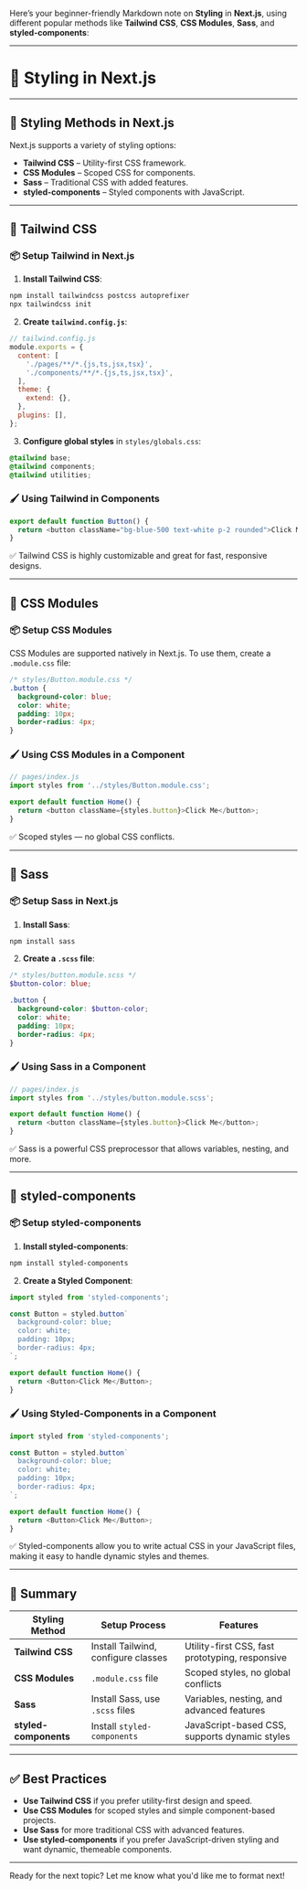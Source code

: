 Here’s your beginner-friendly Markdown note on **Styling** in **Next.js**, using different popular methods like **Tailwind CSS**, **CSS Modules**, **Sass**, and **styled-components**:

---

# 🎨 Styling in Next.js

---

## 🧾 Styling Methods in Next.js

Next.js supports a variety of styling options:

* **Tailwind CSS** – Utility-first CSS framework.
* **CSS Modules** – Scoped CSS for components.
* **Sass** – Traditional CSS with added features.
* **styled-components** – Styled components with JavaScript.

---

## 🔹 Tailwind CSS

### 📦 Setup Tailwind in Next.js

1. **Install Tailwind CSS**:

```bash
npm install tailwindcss postcss autoprefixer
npx tailwindcss init
```

2. **Create `tailwind.config.js`**:

```js
// tailwind.config.js
module.exports = {
  content: [
    './pages/**/*.{js,ts,jsx,tsx}',
    './components/**/*.{js,ts,jsx,tsx}',
  ],
  theme: {
    extend: {},
  },
  plugins: [],
};
```

3. **Configure global styles** in `styles/globals.css`:

```css
@tailwind base;
@tailwind components;
@tailwind utilities;
```

### 🖌️ Using Tailwind in Components

```js
export default function Button() {
  return <button className="bg-blue-500 text-white p-2 rounded">Click Me</button>;
}
```

✅ Tailwind CSS is highly customizable and great for fast, responsive designs.

---

## 🔹 CSS Modules

### 📦 Setup CSS Modules

CSS Modules are supported natively in Next.js. To use them, create a `.module.css` file:

```css
/* styles/Button.module.css */
.button {
  background-color: blue;
  color: white;
  padding: 10px;
  border-radius: 4px;
}
```

### 🖌️ Using CSS Modules in a Component

```js
// pages/index.js
import styles from '../styles/Button.module.css';

export default function Home() {
  return <button className={styles.button}>Click Me</button>;
}
```

✅ Scoped styles — no global CSS conflicts.

---

## 🔹 Sass

### 📦 Setup Sass in Next.js

1. **Install Sass**:

```bash
npm install sass
```

2. **Create a `.scss` file**:

```scss
/* styles/button.module.scss */
$button-color: blue;

.button {
  background-color: $button-color;
  color: white;
  padding: 10px;
  border-radius: 4px;
}
```

### 🖌️ Using Sass in a Component

```js
// pages/index.js
import styles from '../styles/button.module.scss';

export default function Home() {
  return <button className={styles.button}>Click Me</button>;
}
```

✅ Sass is a powerful CSS preprocessor that allows variables, nesting, and more.

---

## 🔹 styled-components

### 📦 Setup styled-components

1. **Install styled-components**:

```bash
npm install styled-components
```

2. **Create a Styled Component**:

```js
import styled from 'styled-components';

const Button = styled.button`
  background-color: blue;
  color: white;
  padding: 10px;
  border-radius: 4px;
`;

export default function Home() {
  return <Button>Click Me</Button>;
}
```

### 🖌️ Using Styled-Components in a Component

```js
import styled from 'styled-components';

const Button = styled.button`
  background-color: blue;
  color: white;
  padding: 10px;
  border-radius: 4px;
`;

export default function Home() {
  return <Button>Click Me</Button>;
}
```

✅ Styled-components allow you to write actual CSS in your JavaScript files, making it easy to handle dynamic styles and themes.

---

## 🧠 Summary

| Styling Method        | Setup Process                       | Features                                        |
| --------------------- | ----------------------------------- | ----------------------------------------------- |
| **Tailwind CSS**      | Install Tailwind, configure classes | Utility-first CSS, fast prototyping, responsive |
| **CSS Modules**       | `.module.css` file                  | Scoped styles, no global conflicts              |
| **Sass**              | Install Sass, use `.scss` files     | Variables, nesting, and advanced features       |
| **styled-components** | Install `styled-components`         | JavaScript-based CSS, supports dynamic styles   |

---

## ✅ Best Practices

* **Use Tailwind CSS** if you prefer utility-first design and speed.
* **Use CSS Modules** for scoped styles and simple component-based projects.
* **Use Sass** for more traditional CSS with advanced features.
* **Use styled-components** if you prefer JavaScript-driven styling and want dynamic, themeable components.

---

Ready for the next topic? Let me know what you'd like me to format next!
